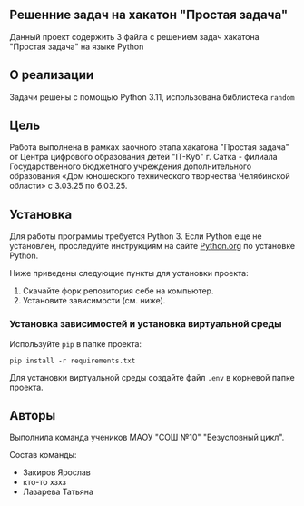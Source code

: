 ## Решенние задач на хакатон "Простая задача"

Данный проект содержить 3 файла с решением задач хакатона "Простая задача" на языке Python

## О реализации

Задачи решены с помощью Python 3.11, использована библиотека `random`

## Цель

Работа выполнена в рамках заочного этапа хакатона "Простая задача" от Центра цифрового образования детей "IT-Куб" г. Сатка - филиала Государственного бюджетного учреждения дополнительного образования «Дом
юношеского технического творчества Челябинской области» с 3.03.25 по 6.03.25.

## Установка 
Для работы программы требуется Python 3. Если Python еще не установлен, проследуйте инструкциям на сайте [Python.org](https://www.python.org/downloads/release/python-3110/) по установке Python.

Ниже приведены следующие пункты для установки проекта:

1. Скачайте форк репозитория себе на компьютер.
2. Установите зависимости (см. ниже).

### Установка зависимостей и установка виртуальной среды

Используйте `pip` в папке проекта:

```
pip install -r requirements.txt
```

Для установки виртуальной среды создайте файл `.env` в корневой папке проекта.

## Авторы

Выполнила команда учеников МАОУ "СОШ №10" "Безусловный цикл".

Состав команды: 
- Закиров Ярослав
- кто-то хзхз
- Лазарева Татьяна